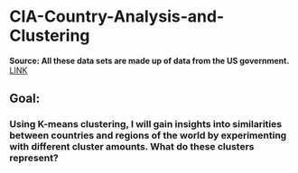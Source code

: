 # CIA-Country-Analysis-and-Clustering

**Source: All these data sets are made up of data from the US government.**
[LINK](https://www.cia.gov/library/publications/the-world-factbook/docs/faqs.html)

## Goal: 

### Using K-means clustering, I will gain insights into similarities between countries and regions of the world by experimenting with different cluster amounts. What do these clusters represent?
